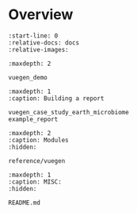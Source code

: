# Overview

<!-- https://myst-parser.readthedocs.io/en/latest/faq/index.html
#include-a-file-from-outside-the-docs-folder-like-readme-md -->
```{include} ../README.md
:start-line: 0
:relative-docs: docs
:relative-images:
```

```{toctree}
:maxdepth: 2

vuegen_demo
```

```{toctree}
:maxdepth: 1
:caption: Building a report

vuegen_case_study_earth_microbiome
example_report
```

```{toctree}
:maxdepth: 2
:caption: Modules
:hidden:

reference/vuegen
```

```{toctree}
:maxdepth: 1
:caption: MISC:
:hidden:

README.md
```
